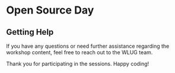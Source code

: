 # Open Source Day

## Getting Help

If you have any questions or need further assistance regarding the workshop content, feel free to reach out to the WLUG team.



Thank you for participating in the sessions. Happy coding!
